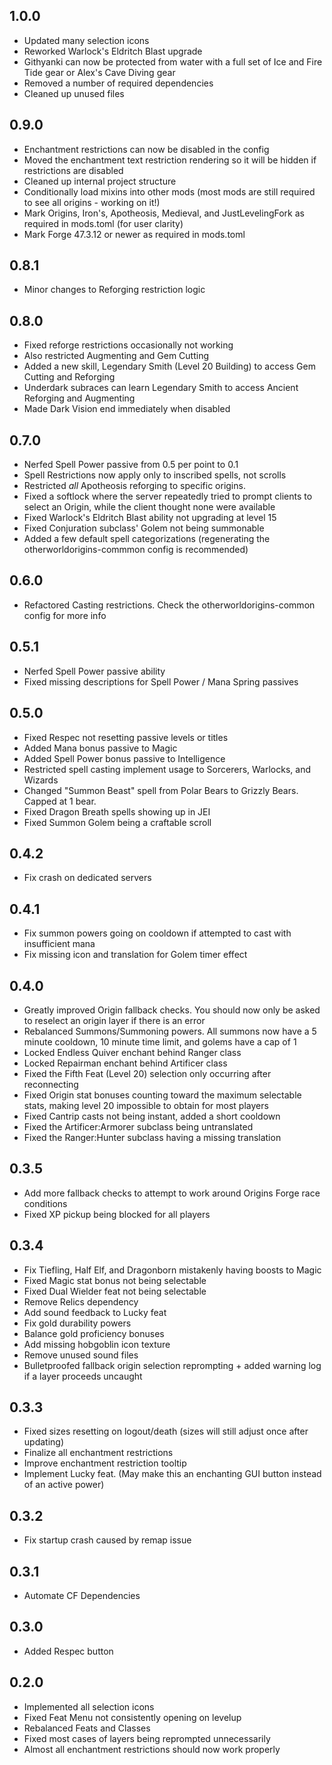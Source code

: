 ## 1.0.0
- Updated many selection icons
- Reworked Warlock's Eldritch Blast upgrade 
- Githyanki can now be protected from water with a full set of Ice and Fire Tide gear or Alex's Cave Diving gear
- Removed a number of required dependencies
- Cleaned up unused files

## 0.9.0
- Enchantment restrictions can now be disabled in the config
- Moved the enchantment text restriction rendering so it will be hidden if restrictions are disabled
- Cleaned up internal project structure
- Conditionally load mixins into other mods (most mods are still required to see all origins - working on it!)
- Mark Origins, Iron's, Apotheosis, Medieval, and JustLevelingFork as required in mods.toml (for user clarity)
- Mark Forge 47.3.12 or newer as required in mods.toml

## 0.8.1
- Minor changes to Reforging restriction logic

## 0.8.0
- Fixed reforge restrictions occasionally not working
- Also restricted Augmenting and Gem Cutting
- Added a new skill, Legendary Smith (Level 20 Building) to access Gem Cutting and Reforging
- Underdark subraces can learn Legendary Smith to access Ancient Reforging and Augmenting 
- Made Dark Vision end immediately when disabled

## 0.7.0
- Nerfed Spell Power passive from 0.5 per point to 0.1
- Spell Restrictions now apply only to inscribed spells, not scrolls
- Restricted *all* Apotheosis reforging to specific origins.
- Fixed a softlock where the server repeatedly tried to prompt clients to select an Origin, while the client thought none were available
- Fixed Warlock's Eldritch Blast ability not upgrading at level 15
- Fixed Conjuration subclass' Golem not being summonable
- Added a few default spell categorizations (regenerating the otherworldorigins-commmon config is recommended)

## 0.6.0
- Refactored Casting restrictions. Check the otherworldorigins-common config for more info

## 0.5.1
- Nerfed Spell Power passive ability
- Fixed missing descriptions for Spell Power / Mana Spring passives

## 0.5.0
- Fixed Respec not resetting passive levels or titles
- Added Mana bonus passive to Magic 
- Added Spell Power bonus passive to Intelligence
- Restricted spell casting implement usage to Sorcerers, Warlocks, and Wizards
- Changed "Summon Beast" spell from Polar Bears to Grizzly Bears. Capped at 1 bear.
- Fixed Dragon Breath spells showing up in JEI
- Fixed Summon Golem being a craftable scroll 

## 0.4.2
- Fix crash on dedicated servers

## 0.4.1
- Fix summon powers going on cooldown if attempted to cast with insufficient mana
- Fix missing icon and translation for Golem timer effect

## 0.4.0
- Greatly improved Origin fallback checks. You should now only be asked to reselect an origin layer if there is an error
- Rebalanced Summons/Summoning powers. All summons now have a 5 minute cooldown, 10 minute time limit, and golems have a cap of 1
- Locked Endless Quiver enchant behind Ranger class
- Locked Repairman enchant behind Artificer class
- Fixed the Fifth Feat (Level 20) selection only occurring after reconnecting
- Fixed Origin stat bonuses counting toward the maximum selectable stats, making level 20 impossible to obtain for most players
- Fixed Cantrip casts not being instant, added a short cooldown
- Fixed the Artificer:Armorer subclass being untranslated
- Fixed the Ranger:Hunter subclass having a missing translation

## 0.3.5
- Add more fallback checks to attempt to work around Origins Forge race conditions
- Fixed XP pickup being blocked for all players

## 0.3.4
- Fix Tiefling, Half Elf, and Dragonborn mistakenly having boosts to Magic
- Fixed Magic stat bonus not being selectable
- Fixed Dual Wielder feat not being selectable
- Remove Relics dependency
- Add sound feedback to Lucky feat 
- Fix gold durability powers 
- Balance gold proficiency bonuses
- Add missing hobgoblin icon texture
- Remove unused sound files
- Bulletproofed fallback origin selection reprompting + added warning log if a layer proceeds uncaught

## 0.3.3
- Fixed sizes resetting on logout/death (sizes will still adjust once after updating)
- Finalize all enchantment restrictions
- Improve enchantment restriction tooltip
- Implement Lucky feat. (May make this an enchanting GUI button instead of an active power)

## 0.3.2
- Fix startup crash caused by remap issue 

## 0.3.1
- Automate CF Dependencies

## 0.3.0
- Added Respec button

## 0.2.0
- Implemented all selection icons
- Fixed Feat Menu not consistently opening on levelup
- Rebalanced Feats and Classes
- Fixed most cases of layers being reprompted unnecessarily
- Almost all enchantment restrictions should now work properly